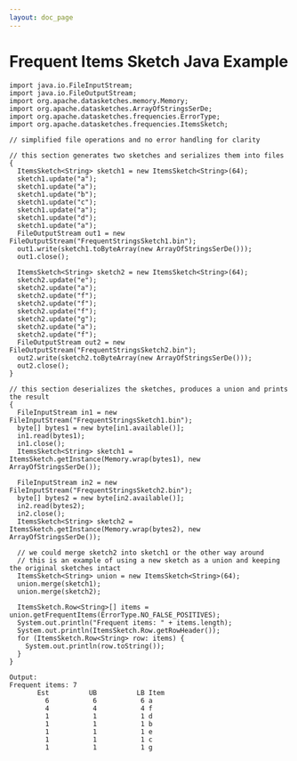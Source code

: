```yaml
---
layout: doc_page
---
```

<!--
    Licensed to the Apache Software Foundation (ASF) under one
    or more contributor license agreements.  See the NOTICE file
    distributed with this work for additional information
    regarding copyright ownership.  The ASF licenses this file
    to you under the Apache License, Version 2.0 (the
    "License"); you may not use this file except in compliance
    with the License.  You may obtain a copy of the License at

      http://www.apache.org/licenses/LICENSE-2.0

    Unless required by applicable law or agreed to in writing,
    software distributed under the License is distributed on an
    "AS IS" BASIS, WITHOUT WARRANTIES OR CONDITIONS OF ANY
    KIND, either express or implied.  See the License for the
    specific language governing permissions and limitations
    under the License.
-->
# Frequent Items Sketch Java Example

    import java.io.FileInputStream;
    import java.io.FileOutputStream;
    import org.apache.datasketches.memory.Memory;
    import org.apache.datasketches.ArrayOfStringsSerDe;
    import org.apache.datasketches.frequencies.ErrorType;
    import org.apache.datasketches.frequencies.ItemsSketch;

    // simplified file operations and no error handling for clarity

    // this section generates two sketches and serializes them into files
    {
      ItemsSketch<String> sketch1 = new ItemsSketch<String>(64);
      sketch1.update("a");
      sketch1.update("a");
      sketch1.update("b");
      sketch1.update("c");
      sketch1.update("a");
      sketch1.update("d");
      sketch1.update("a");
      FileOutputStream out1 = new FileOutputStream("FrequentStringsSketch1.bin");
      out1.write(sketch1.toByteArray(new ArrayOfStringsSerDe()));
      out1.close();
  
      ItemsSketch<String> sketch2 = new ItemsSketch<String>(64);
      sketch2.update("e");
      sketch2.update("a");
      sketch2.update("f");
      sketch2.update("f");
      sketch2.update("f");
      sketch2.update("g");
      sketch2.update("a");
      sketch2.update("f");
      FileOutputStream out2 = new FileOutputStream("FrequentStringsSketch2.bin");
      out2.write(sketch2.toByteArray(new ArrayOfStringsSerDe()));
      out2.close();
    }

    // this section deserializes the sketches, produces a union and prints the result
    {
      FileInputStream in1 = new FileInputStream("FrequentStringsSketch1.bin");
      byte[] bytes1 = new byte[in1.available()];
      in1.read(bytes1);
      in1.close();
      ItemsSketch<String> sketch1 = ItemsSketch.getInstance(Memory.wrap(bytes1), new ArrayOfStringsSerDe());

      FileInputStream in2 = new FileInputStream("FrequentStringsSketch2.bin");
      byte[] bytes2 = new byte[in2.available()];
      in2.read(bytes2);
      in2.close();
      ItemsSketch<String> sketch2 = ItemsSketch.getInstance(Memory.wrap(bytes2), new ArrayOfStringsSerDe());

      // we could merge sketch2 into sketch1 or the other way around
      // this is an example of using a new sketch as a union and keeping the original sketches intact
      ItemsSketch<String> union = new ItemsSketch<String>(64);
      union.merge(sketch1);
      union.merge(sketch2);

      ItemsSketch.Row<String>[] items = union.getFrequentItems(ErrorType.NO_FALSE_POSITIVES);
      System.out.println("Frequent items: " + items.length);
      System.out.println(ItemsSketch.Row.getRowHeader());
      for (ItemsSketch.Row<String> row: items) {
        System.out.println(row.toString());
      }
    }

    Output:
    Frequent items: 7
           Est          UB          LB Item
             6           6           6 a
             4           4           4 f
             1           1           1 d
             1           1           1 b
             1           1           1 e
             1           1           1 c
             1           1           1 g
